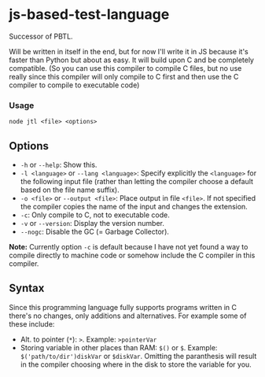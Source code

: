 # js-based-test-language
Successor of PBTL.

Will be written in itself in the end, but for now I'll write it in JS because it's faster than Python but about as easy. It will build upon C and be completely compatible. (So you can use this compiler to compile C files, but no use really since this compiler will only compile to C first and then use the C compiler to compile to executable code)

### Usage
`node jtl <file> <options>`

Options
--------
* `-h` or `--help`: Show this.
* `-l <language>` or `--lang <language>`: Specify explicitly the `<language>` for the following input file (rather than letting the compiler choose a default based on the file name suffix).
* `-o <file>` or `--output <file>`: Place output in file `<file>`. If not specified the compiler copies the name of the input and changes the extension.
* `-c`: Only compile to C, not to executable code.
* `-v` or `--version`: Display the version number.
* `--nogc`: Disable the GC (= Garbage Collector).

**Note:** Currently option `-c` is default because I have not yet found a way to compile directly to machine code or somehow include the C compiler in this compiler.

Syntax
-------
Since this programming language fully supports programs written in C there's no changes, only additions and alternatives. For example some of these include:
* Alt. to pointer (`*`): `>`. Example: `>pointerVar`
* Storing variable in other places than RAM: `$()` or `$`. Example: `$('path/to/dir')diskVar` or `$diskVar`. Omitting the paranthesis will result in the compiler choosing where in the disk to store the variable for you.
